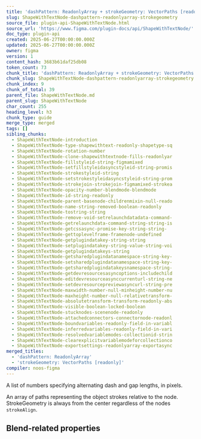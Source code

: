 ```yaml
---
title: 'dashPattern: ReadonlyArray + strokeGeometry: VectorPaths [readonly]'
slug: ShapeWithTextNode-dashpattern-readonlyarray-strokegeometry
source_file: plugin-api-ShapeWithTextNode.html
source_url: 'https://www.figma.com/plugin-docs/api/ShapeWithTextNode/'
doc_type: plugin-api
created: 2025-06-27T00:00:00.000Z
updated: 2025-06-27T00:00:00.000Z
owner: figma
version: 1
content_hash: 3683b61daf25db08
token_count: 73
chunk_title: 'dashPattern: ReadonlyArray + strokeGeometry: VectorPaths [readonly]'
chunk_slug: ShapeWithTextNode-dashpattern-readonlyarray-strokegeometry
chunk_index: 9
chunk_of_total: 39
parent_file: ShapeWithTextNode.md
parent_slug: ShapeWithTextNode
char_count: 255
heading_level: h3
chunk_type: guide
merge_type: merged
tags: []
sibling_chunks:
  - ShapeWithTextNode-introduction
  - ShapeWithTextNode-type-shapewithtext-readonly-shapetype-sq
  - ShapeWithTextNode-rotation-number
  - ShapeWithTextNode-clone-shapewithtextnode-fills-readonlyar
  - ShapeWithTextNode-fillstyleid-string-figmamixed
  - ShapeWithTextNode-setfillstyleidasyncstyleid-string-promis
  - ShapeWithTextNode-strokestyleid-string
  - ShapeWithTextNode-setstrokestyleidasyncstyleid-string-prom
  - ShapeWithTextNode-strokejoin-strokejoin-figmamixed-strokea
  - ShapeWithTextNode-opacity-number-blendmode-blendmode
  - ShapeWithTextNode-id-string-readonly
  - ShapeWithTextNode-parent-basenode-childrenmixin-null-reado
  - ShapeWithTextNode-name-string-removed-boolean-readonly
  - ShapeWithTextNode-tostring-string
  - ShapeWithTextNode-remove-void-setrelaunchdatadata-command-
  - ShapeWithTextNode-getrelaunchdata-command-string-string-is
  - ShapeWithTextNode-getcssasync-promise-key-string-string-
  - ShapeWithTextNode-gettoplevelframe-framenode-undefined
  - ShapeWithTextNode-getplugindatakey-string-string
  - ShapeWithTextNode-setplugindatakey-string-value-string-voi
  - ShapeWithTextNode-getplugindatakeys-string
  - ShapeWithTextNode-getsharedplugindatanamespace-string-key-
  - ShapeWithTextNode-setsharedplugindatanamespace-string-key-
  - ShapeWithTextNode-getsharedplugindatakeysnamespace-string-
  - ShapeWithTextNode-getdevresourcesasyncoptions-includechild
  - ShapeWithTextNode-editdevresourceasynccurrenturl-string-ne
  - ShapeWithTextNode-setdevresourcepreviewasyncurl-string-pre
  - ShapeWithTextNode-maxwidth-number-null-minheight-number-nu
  - ShapeWithTextNode-maxheight-number-null-relativetransform-
  - ShapeWithTextNode-absolutetransform-transform-readonly-abs
  - ShapeWithTextNode-visible-boolean-locked-boolean
  - ShapeWithTextNode-stucknodes-scenenode-readonly
  - ShapeWithTextNode-attachedconnectors-connectornode-readonl
  - ShapeWithTextNode-boundvariables-readonly-field-in-variabl
  - ShapeWithTextNode-inferredvariables-readonly-field-in-vari
  - ShapeWithTextNode-resolvedvariablemodes-collectionid-strin
  - ShapeWithTextNode-clearexplicitvariablemodeforcollectionco
  - ShapeWithTextNode-exportsettings-readonlyarray-exportasync
merged_titles:
  - 'dashPattern: ReadonlyArray'
  - 'strokeGeometry: VectorPaths [readonly]'
compiler: noos-figma
---
```


A list of numbers specifying alternating dash and gap lengths, in pixels.

An array of paths representing the object strokes relative to the node.
StrokeGeometry is always from the center regardless of the nodes `strokeAlign`.

## Blend-related properties
